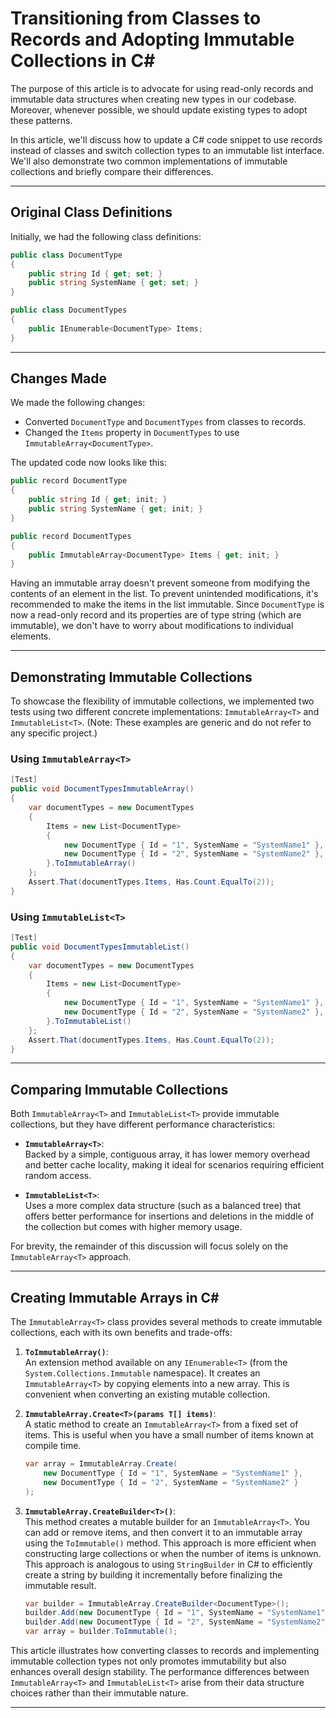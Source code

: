 # Transitioning from Classes to Records and Adopting Immutable Collections in C#

The purpose of this article is to advocate for using read-only records and immutable data structures when creating new
types in our codebase. Moreover, whenever possible, we should update existing types to adopt these patterns.

In this article, we'll discuss how to update a C# code snippet to use records instead of classes and switch collection
types to an immutable list interface. We'll also demonstrate two common implementations of immutable collections and
briefly compare their differences.

---

## Original Class Definitions

Initially, we had the following class definitions:

```C#
public class DocumentType
{
    public string Id { get; set; }
    public string SystemName { get; set; }
}

public class DocumentTypes
{
    public IEnumerable<DocumentType> Items;
}
```

---

## Changes Made

We made the following changes:

- Converted `DocumentType` and `DocumentTypes` from classes to records.
- Changed the `Items` property in `DocumentTypes` to use `ImmutableArray<DocumentType>`.

The updated code now looks like this:

```C#
public record DocumentType
{
    public string Id { get; init; }
    public string SystemName { get; init; }
}

public record DocumentTypes
{
    public ImmutableArray<DocumentType> Items { get; init; }
}
```

Having an immutable array doesn't prevent someone from modifying the contents of an element in the list. To prevent
unintended modifications, it's recommended to make the items in the list immutable. Since `DocumentType` is now a
read-only record and its properties are of type string (which are immutable), we don't have to worry about modifications
to individual elements.

---

## Demonstrating Immutable Collections

To showcase the flexibility of immutable collections, we implemented two tests using two different concrete
implementations: `ImmutableArray<T>` and `ImmutableList<T>`. (Note: These examples are generic and do not refer to any
specific project.)

### Using `ImmutableArray<T>`

```C#
[Test]
public void DocumentTypesImmutableArray()
{
    var documentTypes = new DocumentTypes
    {
        Items = new List<DocumentType>
        {
            new DocumentType { Id = "1", SystemName = "SystemName1" },
            new DocumentType { Id = "2", SystemName = "SystemName2" },
        }.ToImmutableArray()
    };
    Assert.That(documentTypes.Items, Has.Count.EqualTo(2));
}
```

### Using `ImmutableList<T>`

```C#
[Test]
public void DocumentTypesImmutableList()
{
    var documentTypes = new DocumentTypes
    {
        Items = new List<DocumentType>
        {
            new DocumentType { Id = "1", SystemName = "SystemName1" },
            new DocumentType { Id = "2", SystemName = "SystemName2" },
        }.ToImmutableList()
    };
    Assert.That(documentTypes.Items, Has.Count.EqualTo(2));
}
```

---

## Comparing Immutable Collections

Both `ImmutableArray<T>` and `ImmutableList<T>` provide immutable collections, but they have different performance
characteristics:

- **`ImmutableArray<T>`**:  
  Backed by a simple, contiguous array, it has lower memory overhead and better cache locality, making it ideal for
  scenarios requiring efficient random access.

- **`ImmutableList<T>`**:  
  Uses a more complex data structure (such as a balanced tree) that offers better performance for insertions and
  deletions in the middle of the collection but comes with higher memory usage.

For brevity, the remainder of this discussion will focus solely on the `ImmutableArray<T>` approach.

---

## Creating Immutable Arrays in C#

The `ImmutableArray<T>` class provides several methods to create immutable collections, each with its own benefits and
trade-offs:

1. **`ToImmutableArray()`**:  
   An extension method available on any `IEnumerable<T>` (from the `System.Collections.Immutable` namespace). It creates
   an `ImmutableArray<T>` by copying elements into a new array. This is convenient when converting an existing mutable
   collection.

2. **`ImmutableArray.Create<T>(params T[] items)`**:  
   A static method to create an `ImmutableArray<T>` from a fixed set of items. This is useful when you have a small
   number of items known at compile time.

   ```C#
   var array = ImmutableArray.Create(
       new DocumentType { Id = "1", SystemName = "SystemName1" },
       new DocumentType { Id = "2", SystemName = "SystemName2" }
   );
   ```

3. **`ImmutableArray.CreateBuilder<T>()`**:  
   This method creates a mutable builder for an `ImmutableArray<T>`. You can add or remove items, and then convert it to
   an immutable array using the `ToImmutable()` method. This approach is more efficient when constructing large
   collections or when the number of items is unknown. This approach is analogous to using `StringBuilder` in C# to
   efficiently create a string by building it incrementally before finalizing the immutable result.

   ```C#
   var builder = ImmutableArray.CreateBuilder<DocumentType>();
   builder.Add(new DocumentType { Id = "1", SystemName = "SystemName1" });
   builder.Add(new DocumentType { Id = "2", SystemName = "SystemName2" });
   var array = builder.ToImmutable();
   ```

This article illustrates how converting classes to records and implementing immutable collection types not only promotes
immutability but also enhances overall design stability. The performance differences between `ImmutableArray<T>` and
`ImmutableList<T>` arise from their data structure choices rather than their immutable nature.

---